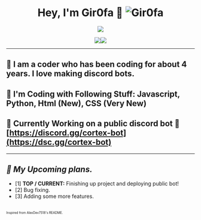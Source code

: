 # <div align="center">Hey, I'm Gir0fa :rocket: <img src="https://komarev.com/ghpvc/?username=Gir0fa&label=Profile%20views&color=00FFFF&style=flat" alt="Gir0fa" /></div>  
<p align="center"><img src="https://lanyard.cnrad.dev/api/1282734265955520545">


<p align="center"><img src="https://github-readme-stats.vercel.app/api?username=wbrous&theme=slateorange&show_icons=true&hide_border=true&count_private=true"><img src="https://github-readme-stats.vercel.app/api/top-langs/?username=wbrous&theme=slateorange&show_icons=true&hide_border=true&layout=compact">

***

## :telescope: I am a coder who has been coding for about 4 years. I love making discord bots.
## :seedling: I'm Coding with Following Stuff: Javascript, Python, Html (New), CSS (Very New)
## :exploding_head: Currently Working on a public discord bot :eyes: [https://discord.gg/cortex-bot](https://dsc.gg/cortex-bot)
***

## ***:thinking: My Upcoming plans.***
 - [1] **TOP / CURRENT:**  Finishing up project and deploying public bot!
 - [2] Bug fixing.
 - [3] Adding some more features.
<br/>
<font size="0.5"><small>Inspired from AlexDev7518's README.<small/><font/>
